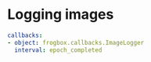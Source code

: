 # Logging images


```yaml
callbacks:
- object: frogbox.callbacks.ImageLogger
  interval: epoch_completed
```